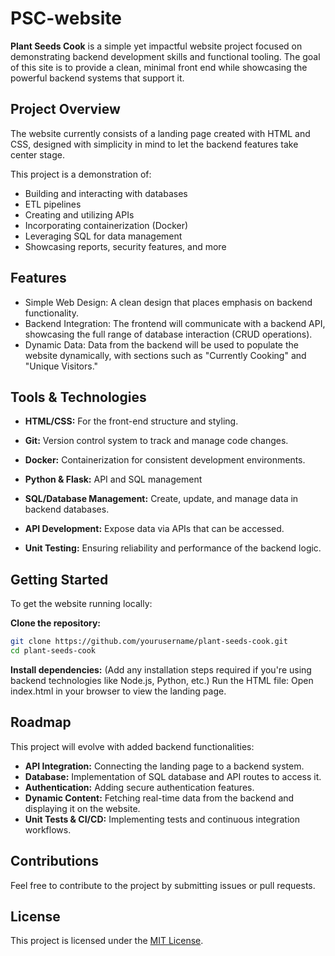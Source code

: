 # PSC-website

**Plant Seeds Cook** is a simple yet impactful website project focused on demonstrating backend development skills and functional tooling. The goal of this site is to provide a clean, minimal front end while showcasing the powerful backend systems that support it.

## Project Overview
The website currently consists of a landing page created with HTML and CSS, designed with simplicity in mind to let the backend features take center stage.

This project is a demonstration of:
- Building and interacting with databases
- ETL pipelines
- Creating and utilizing APIs
- Incorporating containerization (Docker)
- Leveraging SQL for data management
- Showcasing reports, security features, and more

## Features
- Simple Web Design: A clean design that places emphasis on backend functionality.
- Backend Integration: The frontend will communicate with a backend API, showcasing the full range of database interaction (CRUD operations).
- Dynamic Data: Data from the backend will be used to populate the website dynamically, with sections such as "Currently Cooking" and "Unique Visitors."

## Tools & Technologies
- **HTML/CSS:** For the front-end structure and styling.
- **Git:** Version control system to track and manage code changes.
- **Docker:** Containerization for consistent development environments.
- **Python & Flask:** API and SQL management
- **SQL/Database Management:** Create, update, and manage data in backend databases.
- **API Development:** Expose data via APIs that can be accessed.

- **Unit Testing:** Ensuring reliability and performance of the backend logic.

## Getting Started
To get the website running locally:

**Clone the repository:**
```bash
git clone https://github.com/yourusername/plant-seeds-cook.git
cd plant-seeds-cook
```
**Install dependencies:**
(Add any installation steps required if you're using backend technologies like Node.js, Python, etc.)
Run the HTML file: Open index.html in your browser to view the landing page.

## Roadmap
This project will evolve with added backend functionalities:

- **API Integration:** Connecting the landing page to a backend system.
- **Database:** Implementation of SQL database and API routes to access it.
- **Authentication:** Adding secure authentication features.
- **Dynamic Content:** Fetching real-time data from the backend and displaying it on the website.
- **Unit Tests & CI/CD:** Implementing tests and continuous integration workflows.

## Contributions
Feel free to contribute to the project by submitting issues or pull requests.

## License
This project is licensed under the [MIT License](https://opensource.org/licenses/MIT).
